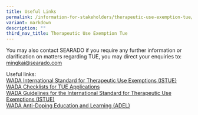 ```yaml
---
title: Useful Links
permalink: /information-for-stakeholders/therapeutic-use-exemption-tue/useful-links/
variant: markdown
description: ""
third_nav_title: Therapeutic Use Exemption Tue
---
```

You may also contact SEARADO if you require any further information or clarification on matters regarding TUE, you may direct your enquiries to: mingkai@searado.com 

Useful links:<br>
[WADA International Standard for Therapeutic Use Exemptions (ISTUE)](https://www.wada-ama.org/en/resources/world-anti-doping-program/international-standard-therapeutic-use-exemptions-istue)<br>
[WADA Checklists for TUE Applications](https://www.wada-ama.org/en/search?q=Checklists%20for%20TUE%20Applications&amp;filters%5Bcontent_type%5D%5B%5D=%22resource%22)<br>
[WADA Guidelines for the International Standard for Therapeutic Use Exemptions (ISTUE)](https://www.wada-ama.org/en/resources/world-anti-doping-program/guidelines-international-standard-therapeutic-use-exemptions)<br>
[WADA Anti-Doping Education and Learning (ADEL)](https://adel.wada-ama.org/learn)